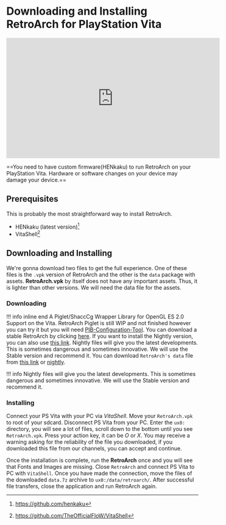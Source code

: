 # Downloading and Installing RetroArch for PlayStation Vita

<iframe width="560" height="315" src="https://www.youtube-nocookie.com/embed/K8iP_L49QdI" frameborder="0" allow="accelerometer; autoplay; clipboard-write; encrypted-media; gyroscope; picture-in-picture" allowfullscreen></iframe>

==You need to have custom firmware(HENkaku) to run RetroArch on your PlayStation Vita. Hardware or software changes on your device may damage your device.== 

## Prerequisites

This is probably the most straightforward way to install RetroArch.

- HENkaku (latest version)[^1]
- VitaShell[^2]

## Downloading and Installing

We're gonna download two files to get the full experience. One of these files is the `.vpk` version of RetroArch and the other is the `data` package with assets. **RetroArch.vpk** by itself does not have any important assets. Thus, it is lighter than other versions. We will need the data file for the assets.

### Downloading

!!! info inline end
    A Piglet/ShaccCg Wrapper Library for OpenGL ES 2.0 Support on the Vita. RetroArch Piglet is still WIP and not finished however you can try it but you will need [PIB-Configuration-Tool](https://github.com/SonicMastr/PIB-Configuration-Tool).
You can download a stable RetroArch by clicking [here](http://buildbot.libretro.com/stable/1.9.2/playstation/vita/RetroArch.vpk). If you want to install the Nightly version, you can also use [this link](http://buildbot.libretro.com/nightly/playstation/vita/RetroArch.vpk). Nightly files will give you the latest developments. This is sometimes dangerous and sometimes innovative. We will use the Stable version and recommend it. You can download `RetroArch's data` file from [this link](http://buildbot.libretro.com/stable/1.9.2/playstation/vita/RetroArch_data.7z) or [nightly](http://buildbot.libretro.com/nightly/playstation/vita/RetroArch_data.7z).

!!! info
	Nightly files will give you the latest developments. This is sometimes dangerous and sometimes innovative. We will use the Stable version and recommend it.

### Installing

Connect your PS Vita with your PC via _VitaShell_. Move your `RetroArch.vpk` to root of your sdcard. Disconnect PS Vita from your PC. Enter the `ux0:` directory, you will see a lot of files, scroll down to the bottom until you see `RetroArch.vpk`. Press your action key, it can be _O_ or _X_. You may receive a warning asking for the reliability of the file you downloaded, if you downloaded this file from our channels, you can accept and continue.

Once the installation is complete, run the **RetroArch** once and you will see that Fonts and Images are missing. Close `RetroArch` and connect PS Vita to PC with `VitaShell`. Once you have made the connection, move the files of the downloaded `data.7z` archive to `ux0:/data/retroarch/`. After successful file transfers, close the application and run RetroArch again.

[^1]: https://github.com/henkaku
[^2]: https://github.com/TheOfficialFloW/VitaShell
